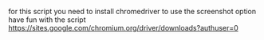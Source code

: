 for this script you need to install chromedriver to use the screenshot option have fun with the script 
https://sites.google.com/chromium.org/driver/downloads?authuser=0